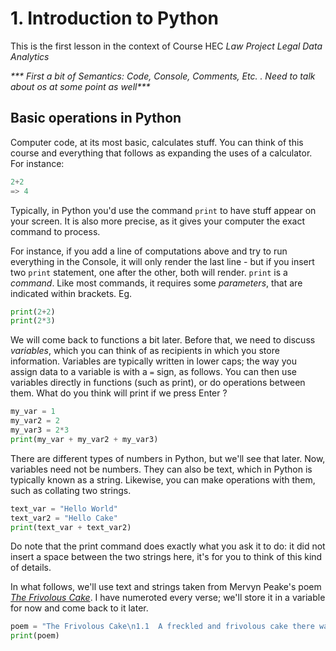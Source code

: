 <h1>1. Introduction to Python</h1>

<p>This is the first lesson in the context of Course HEC <i>Law Project Legal Data Analytics</i></p>

<p><i>*** First a bit of Semantics: Code, Console, Comments, Etc. . Need to talk about os at some point as 
well***</i></p>

<h2>Basic operations in Python</h2>

<p>Computer code, at its most basic, calculates stuff. You can think of this course and everything that follows as expanding the uses of a calculator. For instance:</p>

```python
2+2
=> 4
```

Typically, in Python you'd use the command `print` to have stuff appear on your screen. It is also more precise, as 
it gives your computer the exact command to process. 

For instance, if you add a line of computations above and try to run everything in the Console, it will only render 
the last line - but if you insert two `print` statement, one after the other, both will render.
`print` is a <em>command</em>. Like most commands, it requires some <em>parameters</em>, that are indicated within brackets. Eg.  

```python
print(2+2)
print(2*3)
```

We will come back to functions a bit later. Before that, we need to discuss <em>variables</em>, which you can think 
of as recipients in which you store information.
Variables are typically written in lower caps; the way  you assign data to a variable is with a `=` sign, as follows.
You can then use variables directly in functions (such as print), or do operations between them.
What do you think will print if we press Enter ?

```python
my_var = 1
my_var2 = 2
my_var3 = 2*3
print(my_var + my_var2 + my_var3)
```
There are different types of numbers in Python, but we'll see that later. Now, variables need not be numbers. They can also be text, which in Python is typically known as a string. Likewise, you can make operations with them, such as collating two strings.

```python
text_var = "Hello World"
text_var2 = "Hello Cake"
print(text_var + text_var2)
```
Do note that the print command does exactly what you ask it to do: it did not insert a space between the two strings here, it's for you to think of this kind of details.

In what follows, we'll use text and strings taken from Mervyn Peake's poem <a href ="https://gormenghasts.tumblr.com/post/80656474535/the-frivolous-cake-a-freckled-and-frivolous-cake"><i>The Frivolous Cake</i></a>. I have numeroted every verse; we'll store it in a variable for now and come back to it later.

```python
poem = "The Frivolous Cake\n1.1  A freckled and frivolous cake there was\n1.1  That sailed upon a pointless sea, \n1.2  Or any lugubrious lake there was\n1.3  In a manner emphatic and free.\n1.4  How jointlessly, and how jointlessly\n1.5  The frivolous cake sailed by\n1.6  On the waves of the ocean that pointlessly\n1.7  Threw fish to the lilac sky.\n\n2.1  Oh, plenty and plenty of hake there was\n2.1  Of a glory beyond compare, \n2.2  And every conceivable make there was\n2.3  Was tossed through the lilac air.\n\n3.1  Up the smooth billows and over the crests\n3.1  Of the cumbersome combers flew\n3.2  The frivolous cake with a knife in the wake\n3.3  Of herself and her curranty crew.\n3.4  Like a swordfish grim it would bounce and skim\n3.5  (This dinner knife fierce and blue) , \n3.6  And the frivolous cake was filled to the brim\n3.7  With the fun of her curranty crew.\n\n4.1  Oh, plenty and plenty of hake there was\n4.1  Of a glory beyond compare -\n4.2  And every conceivable make there was\n4.3  Was tossed through the lilac air.\n\n5.1  Around the shores of the Elegant Isles\n5.1  Where the cat-fish bask and purr\n5.2  And lick their paws with adhesive smiles\n5.3  And wriggle their fins of fur, \n5.4  They fly and fly ‘neath the lilac sky -\n5.5  The frivolous cake, and the knife\n5.6  Who winketh his glamorous indigo eye\n5.7  In the wake of his future wife.\n\n6.1  The crumbs blow free down the pointless sea\n6.1  To the beat of a cakey heart\n6.2  And the sensitive steel of the knife can feel\n6.3  That love is a race apart\n6.4  In the speed of the lingering light are blown\n6.5  The crumbs to the hake above, \n6.6  And the tropical air vibrates to the drone\n6.7  Of a cake in the throes of love."
print(poem)
```
